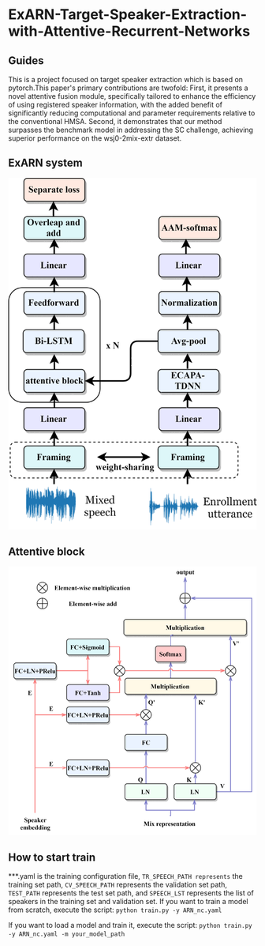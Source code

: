 # ExARN-Target-Speaker-Extraction-with-Attentive-Recurrent-Networks
## Guides
This is a project focused on target speaker extraction which is based on pytorch.This paper's primary contributions are twofold: First, it presents a novel attentive fusion module, specifically tailored to enhance the efficiency of using registered speaker information, with the added benefit of significantly reducing computational and parameter requirements relative to the conventional HMSA. Second, it demonstrates that our method surpasses the benchmark model in addressing the SC challenge, achieving superior performance on the wsj0-2mix-extr dataset.

## ExARN system
<div align=center><img src="https://github.com/shenpengjie/ExARN-Target-Speaker-Extraction-with-Attentive-Recurrent-Networks/blob/main/img/model.png"></div>

## Attentive block
<div align=center><img src="https://github.com/shenpengjie/ExARN-Target-Speaker-Extraction-with-Attentive-Recurrent-Networks/blob/main/img/self-attention.png"></div>

## How to start train
***.yaml is the training configuration file, `TR_SPEECH_PATH represents` the training set path, `CV_SPEECH_PATH` represents the validation set path, `TEST_PATH` represents the test set path, and `SPEECH_LST` represents the list of speakers in the training set and validation set.
If you want to train a model from scratch, execute the script: `python train.py -y ARN_nc.yaml `

If you want to load a model and train it, execute the script: `python train.py -y ARN_nc.yaml -m your_model_path`



